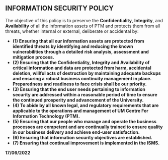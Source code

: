 ## **INFORMATION SECURITY POLICY**

The objective of this policy is to preserve the **Confidentiality**, **Integrity**, and **Availability** of all the information assets of PTM and protects them from all threats, whether internal or external, deliberate or accidental by:

- **(1) Ensuring that all our information assets are protected from identified threats by identifying and reducing the known vulnerabilities through a detailed risk analysis, assessment and mitigation process.**
- **(2) Ensuring that the Confidentiality, Integrity and Availability of critical information and data are protected from harm, accidental deletion, willful acts of destruction by maintaining adequate backups and ensuring a robust business continuity management in place. Preparedness and readiness to face crisis shall be our priority.**
- **(3) Ensuring that the end user needs pertaining to information security are addressed within a reasonable period of time to ensure the continued prosperity and advancement of the University.**
- **(4) To abide by all known legal, and regulatory requirements that are applicable to the operations and management of UM Centre For Information Technology (PTM).**
- **(5) Ensuring that our people who manage and operate the business processes are competent and are continually trained to ensure quality in our business delivery and achieve end-user satisfaction.**
- **(6) Ensuring that information security objectives are established.**
- **(7) Ensuring that continual improvement is implemented in the ISMS.**

**17/06/2022**